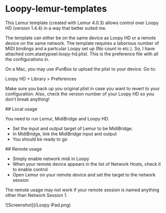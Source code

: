 Loopy-lemur-templates
=====================

This Lemur template (created with Lemur 4.0.3) allows control over Loopy HD (version 1.4.4) in a way that better suited me.

The template can either be on the same device as Loopy HD or a remote device on the same network.  The template requires a laborious number of MIDI bindings and a partcular Loopy set up (No count in etc.).  So, I have attached com.atastypixel.loopy-hd.plist.  This is the preference file with all the configurations in.

On a Mac, you may use iFunBox to upload the plist to your device.  Go to:

Loopy HD > Library > Preferences

Make sure you back up you original plist in case you want to revert to your configuration.  Also, check the version number of your Loopy HD so you don't break anything!

## Local usage

You need to run Lemur, MidiBridge and Loopy HD.  

* Set the input and output target of Lemur to be MidiBridge.
* In MidiBridge, link the MidiBridge input and output
* You should be ready to go 

## Remote usage

* Simply enable network midi in Loopy
* When your remote device appears in the list of Network Hosts, check it to enable control
* Open Lemur on your remote device and set the target to the network session

The remote usage may not work if your remote session is named anything other than Network Session 1.

![Screenshot](/Loopy iPad.png)
